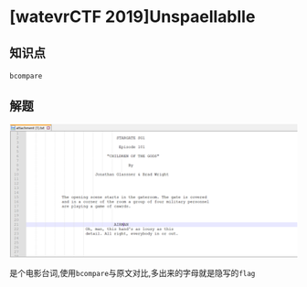 # [watevrCTF 2019]Unspaellablle

## 知识点

`bcompare`

## 解题

![](./img/133-1.png)

是个电影台词,使用`bcompare`与原文对比,多出来的字母就是隐写的`flag`